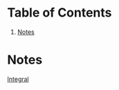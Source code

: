 
# Table of Contents

1.  [Notes](#orge3c1eaf)



<a id="orge3c1eaf"></a>

# Notes

[Integral](20241221124116-integral.md)

